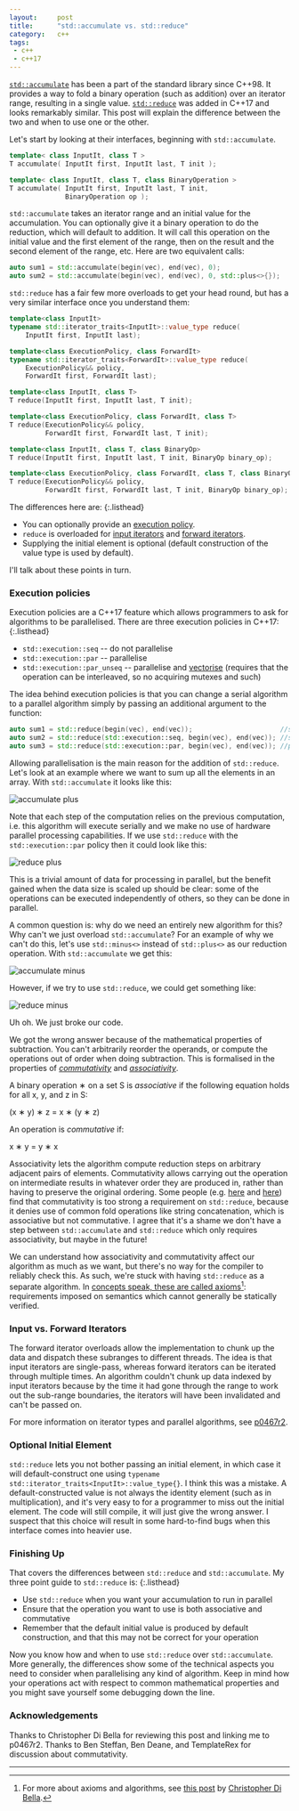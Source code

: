 ```yaml
---
layout:     post
title:      "std::accumulate vs. std::reduce"
category:   c++
tags:
 - c++
 - c++17
---
```


[`std::accumulate`](http://en.cppreference.com/w/cpp/algorithm/accumulate) has been a part of the standard library since C++98. It provides a way to fold a binary operation (such as addition) over an iterator range, resulting in a single value. [`std::reduce`](http://en.cppreference.com/w/cpp/algorithm/reduce) was added in C++17 and looks remarkably similar. This post will explain the difference between the two and when to use one or the other.

Let's start by looking at their interfaces, beginning with `std::accumulate`.

```cpp
template< class InputIt, class T >
T accumulate( InputIt first, InputIt last, T init );

template< class InputIt, class T, class BinaryOperation >
T accumulate( InputIt first, InputIt last, T init,
              BinaryOperation op );
```

`std::accumulate` takes an iterator range and an initial value for the accumulation. You can optionally give it a binary operation to do the reduction, which will default to addition. It will call this operation on the initial value and the first element of the range, then on the result and the second element of the range, etc. Here are two equivalent calls:

```cpp
auto sum1 = std::accumulate(begin(vec), end(vec), 0);
auto sum2 = std::accumulate(begin(vec), end(vec), 0, std::plus<>{});
```

`std::reduce` has a fair few more overloads to get your head round, but has a very similar interface once you understand them:

```cpp
template<class InputIt>
typename std::iterator_traits<InputIt>::value_type reduce(
    InputIt first, InputIt last);

template<class ExecutionPolicy, class ForwardIt>
typename std::iterator_traits<ForwardIt>::value_type reduce(
    ExecutionPolicy&& policy,
    ForwardIt first, ForwardIt last);

template<class InputIt, class T>
T reduce(InputIt first, InputIt last, T init);

template<class ExecutionPolicy, class ForwardIt, class T>
T reduce(ExecutionPolicy&& policy,
         ForwardIt first, ForwardIt last, T init);

template<class InputIt, class T, class BinaryOp>
T reduce(InputIt first, InputIt last, T init, BinaryOp binary_op);

template<class ExecutionPolicy, class ForwardIt, class T, class BinaryOp>
T reduce(ExecutionPolicy&& policy,
         ForwardIt first, ForwardIt last, T init, BinaryOp binary_op);
```

The differences here are:
{:.listhead}

- You can optionally provide an [execution policy](http://en.cppreference.com/w/cpp/algorithm/execution_policy_tag_t).
- `reduce` is overloaded for [input iterators](https://en.cppreference.com/w/cpp/named_req/InputIterator) and [forward iterators](https://en.cppreference.com/w/cpp/named_req/ForwardIterator).
- Supplying the initial element is optional (default construction of the value type is used by default).

I'll talk about these points in turn.

### Execution policies

Execution policies are a C++17 feature which allows programmers to ask for algorithms to be parallelised. There are three execution policies in C++17:
{:.listhead}

- `std::execution::seq` -- do not parallelise
- `std::execution::par` -- parallelise
- `std::execution::par_unseq` -- parallelise and [vectorise](https://en.wikipedia.org/wiki/Automatic_vectorization) (requires that the operation can be interleaved, so no acquiring mutexes and such)

The idea behind execution policies is that you can change a serial algorithm to a parallel algorithm simply by passing an additional argument to the function:

```cpp
auto sum1 = std::reduce(begin(vec), end(vec));                      //sequential
auto sum2 = std::reduce(std::execution::seq, begin(vec), end(vec)); //sequential
auto sum3 = std::reduce(std::execution::par, begin(vec), end(vec)); //parallel
```

Allowing parallelisation is the main reason for the addition of `std::reduce`. Let's look at an example where we want to sum up all the elements in an array. With `std::accumulate` it looks like this:

![accumulate plus](/assets/reduce/fig1.png)

Note that each step of the computation relies on the previous computation, i.e. this algorithm will execute serially and we make no use of hardware parallel processing capabilities. If we use `std::reduce` with the `std::execution::par` policy then it could look like this:

![reduce plus](/assets/reduce/fig2.png)

This is a trivial amount of data for processing in parallel, but the benefit gained when the data size is scaled up should be clear: some of the operations can be executed independently of others, so they can be done in parallel.

A common question is: why do we need an entirely new algorithm for this? Why can't we just overload `std::accumulate`? For an example of why we can't do this, let's use `std::minus<>` instead of `std::plus<>` as our reduction operation. With `std::accumulate` we get this:

![accumulate minus](/assets/reduce/fig3.png)

However, if we try to use `std::reduce`, we could get something like:

![reduce minus](/assets/reduce/fig4.png)

Uh oh. We just broke our code.

We got the wrong answer because of the mathematical properties of subtraction. You can't arbitrarily reorder the operands, or compute the operations out of order when doing subtraction. This is formalised in the properties of [_commutativity_](https://en.wikipedia.org/wiki/Commutative_property) and [_associativity_](https://en.wikipedia.org/wiki/Associative_property).

A binary operation &lowast; on a set S is _associative_ if the following equation holds for all x, y, and z in S:

(x &lowast; y) &lowast; z = x &lowast; (y &lowast; z)

An operation is _commutative_ if:

x &lowast; y = y &lowast; x

Associativity lets the algorithm compute reduction steps on arbitrary adjacent pairs of elements. Commutativity allows carrying out the operation on intermediate results in whatever order they are produced in, rather than having to preserve the original ordering. Some people (e.g. [here](https://twitter.com/BiCapitalize/status/996386539742679040) and [here](https://twitter.com/template_rex/status/996415576624025601)) find that commutativity is too strong a requirement on `std::reduce`, because it denies use of common fold operations like string concatenation, which is associative but not commutative. I agree that it's a shame we don't have a step between `std::accumulate` and `std::reduce` which only requires associativity, but maybe in the future!

We can understand how associativity and commutativity affect our algorithm as much as we want, but there's no way for the compiler to reliably check this. As such, we're stuck with having `std::reduce` as a separate algorithm. In [concepts speak, these are called axioms](http://stroustrup.com/sle2011-concepts.pdf)[^1]: requirements imposed on semantics which cannot generally be statically verified.

### Input vs. Forward Iterators

The forward iterator overloads allow the implementation to chunk up the data and dispatch these subranges to different threads. The idea is that input iterators are single-pass, whereas forward iterators can be iterated through multiple times. An algorithm couldn't chunk up data indexed by input iterators because by the time it had gone through the range to work out the sub-range boundaries, the iterators will have been invalidated and can't be passed on.

For more information on iterator types and parallel algorithms, see [p0467r2](http://www.open-std.org/jtc1/sc22/wg21/docs/papers/2017/p0467r2.html#2.2).

### Optional Initial Element

`std::reduce` lets you not bother passing an initial element, in which case it will default-construct one using `typename std::iterator_traits<InputIt>::value_type{}`. I think this was a mistake. A default-constructed value is not always the identity element (such as in multiplication), and it's very easy to for a programmer to miss out the initial element. The code will still compile, it will just give the wrong answer. I suspect that this choice will result in some hard-to-find bugs when this interface comes into heavier use.

### Finishing Up

That covers the differences between `std::reduce` and `std::accumulate`. My three point guide to `std::reduce` is:
{:.listhead}

- Use `std::reduce` when you want your accumulation to run in parallel
- Ensure that the operation you want to use is both associative and commutative
- Remember that the default initial value is produced by default construction, and that this may not be correct for your operation

Now you know how and when to use `std::reduce` over `std::accumulate`. More generally, the differences show some of the technical aspects you need to consider when parallelising any kind of algorithm. Keep in mind how your operations act with respect to common mathematical properties and you might save yourself some debugging down the line.

### Acknowledgements

Thanks to Christopher Di Bella for reviewing this post and linking me to p0467r2. Thanks to Ben Steffan, Ben Deane, and TemplateRex for discussion about commutativity.

-----------

[^1]: For more about axioms and algorithms, see [this post](http://cjdb.com.au/blog/2018/05/15/prepping-yourself-to-conceptify-algorithms) by [Christopher Di Bella](https://twitter.com/cjdb_ns).
